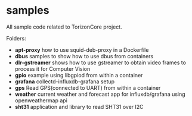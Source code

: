# samples

All sample code related to TorizonCore project.

Folders:

- **apt-proxy**
  how to use squid-deb-proxy in a Dockerfile
- **dbus**
  samples to show how to use dbus from containers
- **dlr-gstreamer**
  shows how to use gstreamer to obtain video frames to process it for Computer Vision
- **gpio**
  example using libgpiod from within a container
- **grafana**
  collectd-influxdb-grafana setup
- **gps**
  Read GPS(connected to UART) from within a container
- **weather**
  current weather and forecast app for influxdb/grafana using openweathermap api
- **sht31**
  application and library to read SHT31 over I2C
